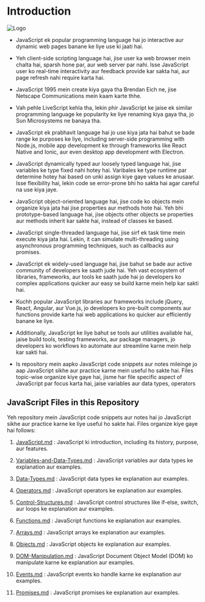 
# Introduction

 

![Logo](https://external-content.duckduckgo.com/iu/?u=https%3A%2F%2Ftse3.mm.bing.net%2Fth%3Fid%3DOIP.9H3jTkkBK7Lw1j9eBaly-gHaDc%26pid%3DApi&f=1&ipt=2eaf199a8ba7bde2280a7483a7ac92935711104388fb4a81637ad775b782b3e4&ipo=images)



 - JavaScript ek  popular programming language hai jo interactive aur dynamic web pages banane ke liye use ki jaati hai.



- Yeh client-side scripting language hai, jise user ka web browser mein chalta hai, sparsh hone par, aur web server par nahi. Isse JavaScript user ko real-time interactivity aur feedback provide kar sakta hai, aur page refresh nahi require karta hai.



- JavaScript 1995 mein create kiya gaya tha Brendan Eich ne, jise Netscape Communications mein kaam karte thhe. 
  
  
- Vah pehle LiveScript kehla tha, lekin phir JavaScript ke jaise ek similar programming language ke popularity ke liye renaming kiya gaya tha, jo Sun Microsystems ne banaya tha.

- JavaScript ek prabhavit language hai jo use kiya jata hai bahut se bade range ke purposes ke liye, including server-side programming with Node.js, mobile app development ke through frameworks like React Native and Ionic, aur even desktop app development with Electron.

- JavaScript dynamically typed aur loosely typed language hai, jise variables ke type fixed nahi hotey hai. Varibales ke type runtime par determine hotey hai based on unki assign kiye gaye values ke anusaar. Isse flexibility hai, lekin code se error-prone bhi ho sakta hai agar careful na use kiya jaye.

- JavaScript object-oriented language hai, jise code ko objects mein organize kiya jata hai jise properties aur methods hote hai. Yeh bhi prototype-based language hai, jise objects other objects se properties aur methods inherit kar sakte hai, instead of classes ke based.

- JavaScript single-threaded language hai, jise sirf ek task time mein execute kiya jata hai. Lekin, it can simulate multi-threading using asynchronous programming techniques, such as callbacks aur promises.

- JavaScript ek widely-used language hai, jise bahut se bade aur active community of developers ke saath jude hai. Yeh vast ecosystem of libraries, frameworks, aur tools ke saath jude hai jo developers ko complex applications quicker aur easy se build karne mein help kar sakti hai.

- Kuchh popular JavaScript libraries aur frameworks include jQuery, React, Angular, aur Vue.js, jo developers ko pre-built components aur functions provide karte hai web applications ko quicker aur efficiently banane ke liye. 
  

- Additionally, JavaScript ke liye bahut se tools aur utilities available hai, jaise build tools, testing frameworks, aur package managers, jo developers ko workflows ko automate aur streamline karne mein help kar sakti hai.

- Is repository mein aapko JavaScript code snippets aur notes mileinge jo aap JavaScript sikhe aur practice karne mein useful ho sakte hai. Files topic-wise organize kiye gaye hai, jisme har file specific aspect of JavaScript par focus karta hai, jaise variables aur data types, operators



## JavaScript Files in this Repository

Yeh repository mein JavaScript code snippets aur notes hai jo JavaScript sikhe aur practice karne ke liye useful ho sakte hai. Files organize kiye gaye hai follows:









1. [JavaScript.md](JavaScript.md) : JavaScript ki introduction, including its history, purpose, aur features.
2. [Variables-and-Data-Types.md](../02_Day_Variables/Variable.md) : JavaScript variables aur data types ke explanation aur examples.
3. [Data-Types.md](Data-Types.md) : JavaScript  data types ke explanation aur examples.

4. [Operators.md](Operators.md) : JavaScript operators ke explanation aur examples.
5. [Control-Structures.md](Control-Structures.md)  : JavaScript control structures like if-else, switch, aur loops ke explanation aur examples.
   
6. [Functions.md](Functions.md) : JavaScript functions ke explanation aur examples.
7. [Arrays.md](Arrays.md) : JavaScript arrays ke explanation aur examples.
8. [Objects.md](Objects.md) : JavaScript objects ke explanation aur examples.
9. [DOM-Manipulation.md](DOM-Manipulation.md) : JavaScript Document Object Model (DOM) ko manipulate karne ke explanation aur examples.
10. [Events.md](Events.md) : JavaScript events ko handle karne ke explanation aur examples.
11. [Promises.md](Promises.md) : JavaScript promises ke explanation aur examples.
     



<!-- ``` JavaScript
    let nav_btn = document.getElementById("nav-btn");
   let nav = document.querySelector("nav");
``` -->